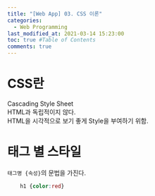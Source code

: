 ```yaml
---
title: "[Web App] 03. CSS 이론"
categories: 
  - Web Programming
last_modified_at: 2021-03-14 15:23:00
toc: true #Table of Contents
comments: true
---
```


# CSS란
Cascading Style Sheet  
HTML과 독립적이지 않다.  
HTML을 시각적으로 보기 좋게 Style을 부여하기 위함.  

# 태그 별 스타일
`태그명 {속성}`의 문법을 가진다.  

```css
    h1 {color:red}
```
